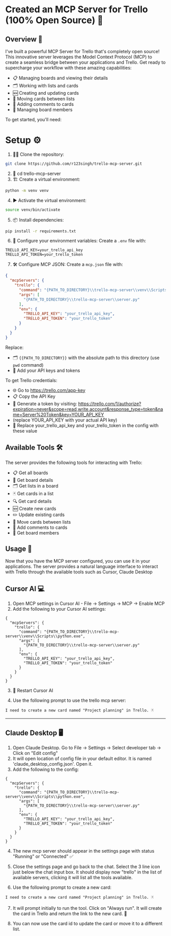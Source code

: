 # Created an MCP Server for Trello (100% Open Source) 🚀

## Overview 📝

I've built a powerful MCP Server for Trello that's completely open source! This innovative server leverages the Model Context Protocol (MCP) to create a seamless bridge between your applications and Trello. Get ready to supercharge your workflow with these amazing capabilities:

- 📋 Managing boards and viewing their details
- 🗂️ Working with lists and cards
- 🆕 Creating and updating cards
- 🔄 Moving cards between lists
- 💬 Adding comments to cards
- 👥 Managing board members

To get started, you'll need:

# Setup ⚙️

1. 🧑‍💻 Clone the repository:
```bash
git clone https://github.com/r123singh/trello-mcp-server.git
```
2. 📂 cd trello-mcp-server
3. 🏗️ Create a virtual environment:  
```bash
python -m venv venv
```
4. ▶️ Activate the virtual environment:
```bash
source venv/bin/activate
```
5. 📦 Install dependencies:
```bash
pip install -r requirements.txt
```

6. 🔐 Configure your environment variables:
Create a `.env` file with:
```
TRELLO_API_KEY=your_trello_api_key
TRELLO_API_TOKEN=your_trello_token
```

7. 🛠️ Configure MCP JSON:
Create a `mcp.json` file with:
```json
{
  "mcpServers": {
    "trello": {
      "command": "{PATH_TO_DIRECTORY}\\trello-mcp-server\\venv\\Scripts\\python.exe", 
      "args": [
        "{PATH_TO_DIRECTORY}\\trello-mcp-server\\server.py"
      ],
      "env": {
        "TRELLO_API_KEY": "your_trello_api_key",
        "TRELLO_API_TOKEN": "your_trello_token"
      }
    }
  }
}
```

Replace:
- 🗂️ `{{PATH_TO_DIRECTORY}}` with the absolute path to this directory (use `pwd` command)
- 🔑 Add your API keys and tokens

To get Trello credentials:
  - 🌐 Go to https://trello.com/app-key
  - 📋 Copy the API Key
  - 🔗 Generate a token by visiting: https://trello.com/1/authorize?expiration=never&scope=read,write,account&response_type=token&name=Server%20Token&key=YOUR_API_KEY
  - (replace YOUR_API_KEY with your actual API key)
  - 📝 Replace your_trello_api_key and your_trello_token in the config with these value

## Available Tools 🛠️

The server provides the following tools for interacting with Trello:

- 📋 Get all boards
- 📑 Get board details
- 🗂️ Get lists in a board
- 🃏 Get cards in a list
- 🔍 Get card details
- 🆕 Create new cards
- ✏️ Update existing cards
- 🔄 Move cards between lists
- 💬 Add comments to cards
- 👥 Get board members

## Usage 🚦

Now that you have the MCP server configured, you can use it in your applications. The server provides a natural language interface to interact with Trello through the available tools such as Cursor, Claude Desktop

## Cursor AI 💻
1. Open MCP settings in Cursor AI - File -> Settings -> MCP -> Enable MCP
2. Add the following to your Cursor AI settings:
```
{
  "mcpServers": {
    "trello": {
      "command": "{PATH_TO_DIRECTORY}\\trello-mcp-server\\venv\\Scripts\\python.exe", 
      "args": [
        "{PATH_TO_DIRECTORY}\\trello-mcp-server\\server.py"
      ],
      "env": {
        "TRELLO_API_KEY": "your_trello_api_key",
        "TRELLO_API_TOKEN": "your_trello_token"
      }
    }
  }
}
```

3. 🔄 Restart Cursor AI

4. Use the following prompt to use the trello mcp server:
```
I need to create a new card named "Project planning" in Trello. 🃏
```
---

## Claude Desktop 🖥️
1. Open Claude Desktop. Go to File -> Settings -> Select developer tab -> Click on "Edit config"
2. It will open location of config file in your default editor. It is named 'claude_desktop_config.json'. Open it.
3. Add the following to the config:
```
{
  "mcpServers": {
    "trello": {
      "command": "{PATH_TO_DIRECTORY}\\trello-mcp-server\\venv\\Scripts\\python.exe", 
      "args": [
        "{PATH_TO_DIRECTORY}\\trello-mcp-server\\server.py"
      ],
      "env": {
        "TRELLO_API_KEY": "your_trello_api_key",
        "TRELLO_API_TOKEN": "your_trello_token"
      }
    }
  }
}
```
4. The new mcp server should appear in the settings page with status "Running" or "Connected" ✅

5. Close the settings page and go back to the chat. Select the 3 line icon just below the chat input box. It should display now "trello" in the list of available servers, clicking it will list all the tools available.

6. Use the following prompt to create a new card:
```
I need to create a new card named "Project planning" in Trello. 🃏
```

7. It will prompt initially to run the tool. Click on "Always run". It will create the card in Trello and return the link to the new card. 🔗

8. You can now use the card id to update the card or move it to a different list.



